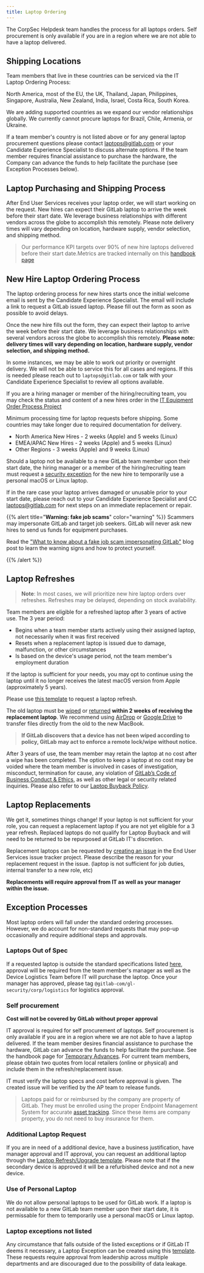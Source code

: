 ```yaml
---
title: Laptop Ordering
---
```


The CorpSec Helpdesk team handles the process for all laptops orders. Self procurement is only available if you are in a region where we are not able to have a laptop delivered.

## Shipping Locations

Team members that live in these countries can be serviced via the IT Laptop Ordering Process:

North America, most of the EU, the UK, Thailand, Japan, Philippines, Singapore, Australia, New Zealand, India, Israel, Costa Rica, South Korea.

We are adding supported countries as we expand our vendor relationships globally.
We currently cannot procure laptops for Brazil, Chile, Armenia, or Ukraine.

If a team member's country is not listed above or for any general laptop procurement questions please contact laptops@gitlab.com or your Candidate Experience Specialist to discuss alternate options.
If the team member requires financial assistance to purchase the hardware, the Company can advance the funds to help facilitate the purchase (see Exception Processes below).

## Laptop Purchasing and Shipping Process

After End User Services receives your laptop order, we will start working on the request. New hires can expect their GitLab laptop to arrive the week before their start date. We leverage business relationships with different vendors across the globe to accomplish this remotely. Please note delivery times will vary depending on location, hardware supply, vendor selection, and shipping method.

>Our performance KPI targets over 90% of new hire laptops delivered before their start date.Metrics are tracked internally on this [handbook page](https://internal.gitlab.com/handbook/it/end-user-services/gitlab-laptop-metrics/)

## New Hire Laptop Ordering Process

The laptop ordering process for new hires starts once the initial welcome email is sent by the Candidate Experience Specialist. The email will include a link to request a GitLab issued laptop. Please fill out the form as soon as possible to avoid delays.

Once the new hire fills out the form, they can expect their laptop to arrive the week before their start date. We leverage business relationships with several vendors across the globe to accomplish this remotely. **Please note: delivery times will vary depending on location, hardware supply, vendor selection, and shipping method.**

In some instances, we may be able to work out priority or overnight delivery. We will not be able to service this for all cases and regions. If this is needed please reach out to `laptops@gitlab.com` or talk with your Candidate Experience Specialist to review all options available.

If you are a hiring manager or member of the hiring/recruiting team, you may check the status and content of a new hires order in the [IT Equipment Order Process Project](https://gitlab.com/gitlab-com/it/end-user-services/issues/it-equipment-order-processing/-/issues/?sort=created_date&state=all&first_page_size=100)

Minimum processing time for laptop requests before shipping. Some countries may take longer due to required documentation for delivery.

* North America New Hires - 2 weeks (Apple) and 5 weeks (Linux)
* EMEA/APAC New Hires - 2 weeks (Apple) and 5 weeks (Linux)
* Other Regions - 3 weeks (Apple) and 9 weeks (Linux)

Should a laptop not be available to a new GitLab team member upon their start date, the hiring manager or a member of the hiring/recruiting team must request a [security exception](https://gitlab.com/gitlab-com/gl-security/security-assurance/security-compliance-commercial-and-dedicated/exceptions/-/issues/new?description_template=exception_request) for the new hire to temporarily use a personal macOS or Linux laptop.

If in the rare case your laptop arrives damaged or unusable prior to your start date, please reach out to your Candidate Experience Specialist and CC [laptops@gitlab.com](mailto:laptops@gitlab.com) for next steps on an immediate replacement or repair.

{{% alert title="**Warning: fake job scams**" color="warning" %}}
Scammers may impersonate GitLab and target job seekers. GitLab will never ask new hires to send us funds for equipment purchases.

Read the ["What to know about a fake job scam impersonating GitLab"](https://about.gitlab.com/blog/2023/06/29/fake-gitlab-job-scam/) blog post to learn the warning signs and how to protect yourself.

{{% /alert %}}

## Laptop Refreshes

> **Note**: In most cases, we will prioritize new hire laptop orders over refreshes. Refreshes may be delayed, depending on stock availability.

Team members are eligible for a refreshed laptop after 3 years of active use. The 3 year period:

* Begins when a team member starts actively using their assigned laptop, not necessarily when it was first received
* Resets when a replacement laptop is issued due to damage, malfunction, or other circumstances
* Is based on the device's usage period, not the team member's employment duration

If the laptop is sufficient for your needs, you may opt to continue using the laptop until it no longer receives the latest macOS version from Apple (approximately 5 years).

Please use [this template](https://gitlab.com/gitlab-com/it/end-user-services/issues/laptop-issue-tracker/-/issues/new?issuable_template=Laptop_Refresh_Upgrade) to request a laptop refresh.

The old laptop must be [wiped](/handbook/security/corporate/end-user-services/laptop-management/laptop-wipe/) or [returned](/handbook/security/corporate/end-user-services/laptop-management/laptop-offboarding-returns/#laptop-returns) **within 2 weeks of receiving the replacement laptop**. We recommend using [AirDrop](https://support.apple.com/guide/mac-help/use-airdrop-to-send-items-to-nearby-devices) or [Google Drive](/handbook/tools-and-tips/#adding-google-drive-to-your-mac) to transfer files directly from the old to the new MacBook.

> **If GitLab discovers that a device has not been wiped according to policy, GitLab may act to enforce a remote lock/wipe without notice.**

After 3 years of use, the team member may retain the laptop at no cost after a wipe has been completed. The option to keep a laptop at no cost may be voided where the team member is involved in cases of investigation, misconduct, termination for cause, any violation of [GitLab’s Code of Business Conduct & Ethics](https://ir.gitlab.com/static-files/7d8c7eb3-cb17-4d68-a607-1b7a1fa1c95d), as well as other legal or security related inquiries. Please also refer to our [Laptop Buyback Policy](/handbook/security/corporate/end-user-services/laptop-management/laptop-offboarding-returns/#laptop-buybacks).

## Laptop Replacements

We get it, sometimes things change! If your laptop is not sufficient for your role, you can request a replacement laptop if you are not yet eligible for a 3 year refresh. Replaced laptops do not qualify for Laptop Buyback and will need to be returned to be repurposed at GitLab IT's discretion.

Replacement laptops can be requested by [creating an issue](https://gitlab.com/gitlab-com/it/end-user-services/issues/laptop-issue-tracker/-/issues/new?issuable_template=Laptop_Replacement) in the End User Services issue tracker project. Please describe the reason for your replacement request in the issue. (laptop is not sufficient for job duties, internal transfer to a new role, etc)

**Replacements will require approval from IT as well as your manager within the issue.**

## Exception Processes

Most laptop orders will fall under the standard ordering processes. However, we do account for non-standard requests that may pop-up occasionally and require additional steps and approvals.

### Laptops Out of Spec

If a requested laptop is outside the standard specifications listed [here](/handbook/security/corporate/end-user-services/laptop-management/#laptop-specs), approval will be required from the team member's manager as well as the Device Logistics Team before IT will purchase the laptop. Once your manager has approved, please tag `@gitlab-com/gl-security/corp/logistics` for logistics approval. 

### Self procurement

**Cost will not be covered by GitLab without proper approval**

IT approval is required for self procurement of laptops. Self procurement is only available if you are in a region where we are not able to have a laptop delivered. If the team member desires financial assistance to purchase the hardware, GitLab can advance the funds to help facilitate the purchase. See the handbook page for [Temporary Advances](/handbook/finance/expenses/#team-member-expense-temporary-advances). For current team members, please obtain two quotes from local retailers (online or physical) and include them in the refresh/replacement issue.

IT must verify the laptop specs and cost before approval is given. The created issue will be verified by the AP team to release funds.

>Laptops paid for or reimbursed by the company are property of GitLab. They must be enrolled using the proper Endpoint Management System for accurate [asset tracking](/handbook/finance/accounting/#fixed-asset-register-and-asset-tracking).
Since these items are company property, you do not need to buy insurance for them.

### Additional Laptop Request

If you are in need of a additional device, have a business justification, have manager approval and IT approval, you can request an additional laptop through the [Laptop Refresh/Upgrade template](https://gitlab.com/gitlab-com/it/end-user-services/issues/laptop-issue-tracker/-/issues/new#). Please note that if the secondary device is approved it will be a refurbished device and not a new device.

### Use of Personal Laptop

We do not allow personal laptops to be used for GitLab work. If a laptop is not available to a new GitLab team member upon their start date, it is permissable for them to temporarily use a personal macOS or Linux laptop.

### Laptop exceptions not listed

Any circumstance that falls outside of the listed exceptions or if GitLab IT deems it necessary, a Laptop Exception can be created using this [template](https://gitlab.com/gitlab-com/gl-security/security-assurance/security-compliance-commercial-and-dedicated/exceptions/-/issues/new?issuable_template=exception_request). These requests require approval from leadership across multiple departments and are discouraged due to the possibility of data leakage.
